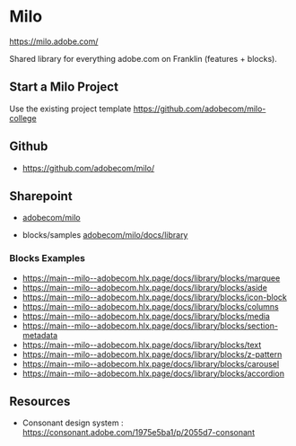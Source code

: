 Milo
===

https://milo.adobe.com/

Shared library for everything adobe.com on Franklin (features + blocks).



## Start a Milo Project

Use the existing project template https://github.com/adobecom/milo-college



## Github

* https://github.com/adobecom/milo/



## Sharepoint

* [adobecom/milo](https://adobe.sharepoint.com/:f:/r/sites/adobecom/Shared%20Documents/milo?csf=1&web=1&e=KaSJ1u)

* blocks/samples [adobecom/milo/docs/library](https://adobe.sharepoint.com/:f:/r/sites/adobecom/Shared%20Documents/milo/docs/library?csf=1&web=1&e=PKlVAr)



### Blocks Examples

* https://main--milo--adobecom.hlx.page/docs/library/blocks/marquee
* https://main--milo--adobecom.hlx.page/docs/library/blocks/aside
* https://main--milo--adobecom.hlx.page/docs/library/blocks/icon-block
* https://main--milo--adobecom.hlx.page/docs/library/blocks/columns
* https://main--milo--adobecom.hlx.page/docs/library/blocks/media
* https://main--milo--adobecom.hlx.page/docs/library/blocks/section-metadata
* https://main--milo--adobecom.hlx.page/docs/library/blocks/text
* https://main--milo--adobecom.hlx.page/docs/library/blocks/z-pattern
* https://main--milo--adobecom.hlx.page/docs/library/blocks/carousel
* https://main--milo--adobecom.hlx.page/docs/library/blocks/accordion



## Resources

* Consonant design system : https://consonant.adobe.com/1975e5ba1/p/2055d7-consonant
